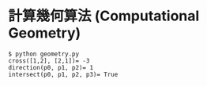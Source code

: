 # 計算幾何算法 (Computational Geometry)

```
$ python geometry.py
cross([1,2], [2,1])= -3
direction(p0, p1, p2)= 1
intersect(p0, p1, p2, p3)= True
```
